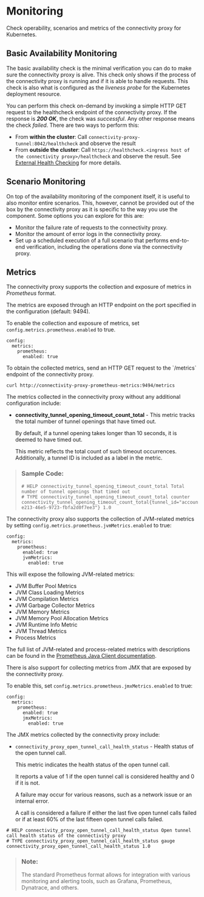 <!-- loio0097891bffc54edeabe0b0dc1df71e0a -->

# Monitoring

Check operability, scenarios and metrics of the connectivity proxy for Kubernetes.



<a name="loio0097891bffc54edeabe0b0dc1df71e0a__section_ovn_rmm_1qb"/>

## Basic Availability Monitoring

The basic availability check is the minimal verification you can do to make sure the connectivity proxy is alive. This check only shows if the process of the connectivity proxy is running and if it is able to handle requests. This check is also what is configured as the *liveness probe* for the Kubernetes deployment resource.

You can perform this check on-demand by invoking a simple HTTP GET request to the healthcheck endpoint of the connectivity proxy. If the response is ***200 OK***, the check was *successful*. Any other response means the check *failed*. There are two ways to perform this:

-   From **within the cluster**: Call `connectivity-proxy-tunnel:8042/healthcheck` and observe the result
-   From **outside the cluster**: Call `https://healthcheck.<ingress host of the connectivity proxy>/healthcheck` and observe the result. See [External Health Checking](external-health-checking-5c75674.md) for more details.



<a name="loio0097891bffc54edeabe0b0dc1df71e0a__section_az4_rmm_1qb"/>

## Scenario Monitoring

On top of the availability monitoring of the component itself, it is useful to also monitor entire scenarios. This, however, cannot be provided out of the box by the connectivity proxy as it is specific to the way you use the component. Some options you can explore for this are:

-   Monitor the failure rate of requests to the connectivity proxy.
-   Monitor the amount of error logs in the connectivity proxy.
-   Set up a scheduled execution of a full scenario that performs end-to-end verification, including the operations done via the connectivity proxy.



<a name="loio0097891bffc54edeabe0b0dc1df71e0a__section_f1p_rmm_1qb"/>

## Metrics

The connectivity proxy supports the collection and exposure of metrics in *Prometheus* format.

The metrics are exposed through an HTTP endpoint on the port specified in the configuration \(default: 9494\).

To enable the collection and exposure of metrics, set `config.metrics.prometheus.enabled` to true.

```
config:
  metrics:
    prometheus:
      enabled: true
```

To obtain the collected metrics, send an HTTP GET request to the \`/metrics\` endpoint of the connectivity proxy.

```
curl http://connectivity-proxy-prometheus-metrics:9494/metrics
```

The metrics collected in the connectivity proxy without any additional configuration include:

-   **connectivity\_tunnel\_opening\_timeout\_count\_total** - This metric tracks the total number of tunnel openings that have timed out.

    By default, if a tunnel opening takes longer than 10 seconds, it is deemed to have timed out.

    This metric reflects the total count of such timeout occurrences. Additionally, a tunnel ID is included as a label in the metric.


> ### Sample Code:  
> ```
> # HELP connectivity_tunnel_opening_timeout_count_total Total number of tunnel openings that timed out
> # TYPE connectivity_tunnel_opening_timeout_count_total counter
> connectivity_tunnel_opening_timeout_count_total{tunnel_id="account:///83039ea2-e213-46e5-9723-fbfa2d0f7ee3"} 1.0
> ```

The connectivity proxy also supports the collection of JVM-related metrics by setting `config.metrics.prometheus.jvmMetrics.enabled` to true:

```
config:
  metrics:
    prometheus:
      enabled: true
      jvmMetrics:
        enabled: true
```

This will expose the following JVM-related metrics:

-   JVM Buffer Pool Metrics
-   JVM Class Loading Metrics
-   JVM Compilation Metrics
-   JVM Garbage Collector Metrics
-   JVM Memory Metrics
-   JVM Memory Pool Allocation Metrics
-   JVM Runtime Info Metric
-   JVM Thread Metrics
-   Process Metrics

The full list of JVM-related and process-related metrics with descriptions can be found in the [Prometheus Java Client documentation](https://prometheus.github.io/client_java/instrumentation/jvm/).

There is also support for collecting metrics from JMX that are exposed by the connectivity proxy.

To enable this, set `config.metrics.prometheus.jmxMetrics.enabled` to true:

```
config:
  metrics:
    prometheus:
      enabled: true
      jmxMetrics:
        enabled: true
```

The JMX metrics collected by the connectivity proxy include:

-   `connectivity_proxy_open_tunnel_call_health_status` - Health status of the open tunnel call.

    This metric indicates the health status of the open tunnel call.

    It reports a value of 1 if the open tunnel call is considered healthy and 0 if it is not.

    A failure may occur for various reasons, such as a network issue or an internal error.

    A call is considered a failure if either the last five open tunnel calls failed or if at least 60% of the last fifteen open tunnel calls failed.


```
# HELP connectivity_proxy_open_tunnel_call_health_status Open tunnel call health status of the connectivity proxy
# TYPE connectivity_proxy_open_tunnel_call_health_status gauge
connectivity_proxy_open_tunnel_call_health_status 1.0
```

> ### Note:  
> The standard Prometheus format allows for integration with various monitoring and alerting tools, such as Grafana, Prometheus, Dynatrace, and others.

